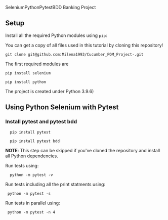SeleniumPythonPytestBDD Banking Project 

## Setup

Install all the required Python modules using `pip`:

You can get a copy of all files used in this tutorial by cloning this repository!

```shell
git clone git@github.com:Milena1993/Cucumber_POM_Project-.git
```
The first required modules are

```shell
pip install selenium
```
```shell
pip install python
```
The project is created under Python 3.9.6)

## Using Python Selenium with Pytest
### Install pytest and pytest bdd 

```shell
  pip install pytest 
```
```shell
  pip install pytest bdd
```
**NOTE**: This step can be skipped if you've cloned the repository and install all Python dependencies.

Run tests using: 
```shell
  python -m pytest -v 
```
Run tests including all the print statments using:
```shell
 python -m pytest -s 
```
Run tests in parallel using:

```shell
 python -m pytest -n 4
```
